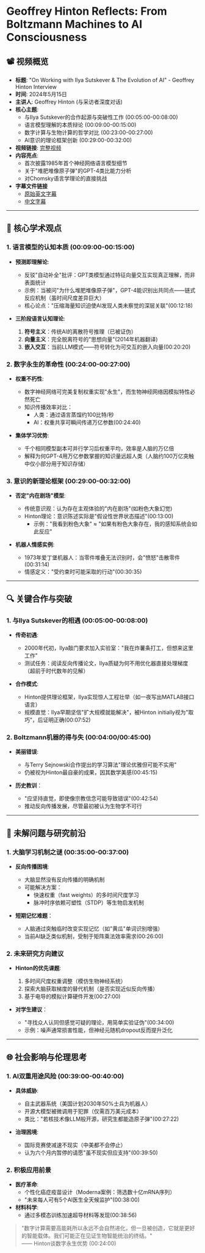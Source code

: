 # Geoffrey Hinton Reflects: From Boltzmann Machines to AI Consciousness

## 📽️ 视频概览
- **标题**: "On Working with Ilya Sutskever & The Evolution of AI" - Geoffrey Hinton Interview
- **时间**: 2024年5月15日
- **主讲人**: Geoffrey Hinton (与采访者深度对话)
- **核心主题**:
  - 与Ilya Sutskever的合作起源与突破性工作 (00:05:00-00:08:00)
  - 语言模型理解的本质辩论 (00:09:00-00:15:00)
  - 数字计算与生物计算的哲学对比 (00:23:00-00:27:00)
  - AI意识的理论框架创新 (00:29:00-00:32:00)
- **视频链接**: [完整视频](https://www.youtube.com/watch?v=n4IQOBka8bc)
- **内容亮点**:
  - 首次披露1985年首个神经网络语言模型细节
  - 关于"堆肥堆像原子弹"的GPT-4类比能力分析
  - 对Chomsky语言学理论的直接挑战
- **字幕文件链接**
  - [原始英文字幕](../srt/20240515Geoffrey_Hinton_On_working_with_Ilya.txt)
  - [中文字幕](../srt/20240515Geoffrey_Hinton_On_working_with_Ilya-中文.txt)
---

## 🎯 核心学术观点

### 1. **语言模型的认知本质 (00:09:00-00:15:00)**
- **预测即理解论**:
  - 反驳"自动补全"批评：GPT类模型通过特征向量交互实现真正理解，而非表面统计
  - 示例：当被问"为什么堆肥堆像原子弹"，GPT-4能识别出共同点——链式反应机制（虽时间尺度差异巨大）
  - 核心论点："压缩海量知识迫使AI发现人类未察觉的深层关联"(00:12:18)

- **三阶段语言认知理论**:
  1. **符号主义**：传统AI的离散符号推理（已被证伪）
  2. **向量主义**：完全脱离符号的"思想向量"(2014年机器翻译)
  3. **嵌入交互**：当前LLM模式——符号转化为可交互的嵌入向量(00:20:20)

### 2. **数字永生的革命性 (00:24:00-00:27:00)**
- **权重不朽性**:
  - 数字神经网络可完美复制权重实现"永生"，而生物神经网络因模拟特性必然死亡
  - 知识传播效率对比：
    - 人类：通过语言蒸馏约100比特/秒
    - AI：权重共享可瞬间传递万亿参数(00:24:40)

- **集体学习优势**:
  - 千个相同模型副本可并行学习后权重平均，效率是人脑的万亿倍
  - 解释为何GPT-4用万亿参数掌握的知识量远超人类（人脑约100万亿突触中仅小部分用于知识存储）

### 3. **意识的新理论框架 (00:29:00-00:32:00)**
- **否定"内在剧场"模型**:
  - 传统意识观：认为存在主观体验的"内在剧场"(如粉色大象幻觉)
  - Hinton理论：意识陈述实际是"假设性世界状态描述"(00:13:00)
    - 示例："我看到粉色大象" ≈ "如果有粉色大象存在，我的感知系统会如此反应"

- **机器人情感实例**:
  - 1973年爱丁堡机器人：当零件堆叠无法识别时，会"愤怒"击散零件(00:31:14)
  - 情感定义："受约束时可能采取的行动"(00:30:35)

---

## 🔍 关键合作与突破

### 1. **与Ilya Sutskever的相遇 (00:05:00-00:08:00)**
- **传奇初遇**:
  - 2000年代初，Ilya敲门要求加入实验室："我在炸薯条打工，但想来这里工作"
  - 测试任务：阅读反向传播论文，Ilya质疑为何不用优化器直接处理梯度（超前于时代数年的见解）

- **合作模式**:
  - Hinton提供理论框架，Ilya实现惊人工程壮举（如一夜写出MATLAB接口语言）
  - 规模直觉：Ilya早期坚信"扩大规模就能解决"，被Hinton initially视为"取巧"，后证明正确(00:07:52)

### 2. **Boltzmann机器的得与失 (00:04:00/00:45:00)**
- **美丽错误**:
  - 与Terry Sejnowski合作提出的学习算法"理论优雅但可能不实用"
  - 仍被视为Hinton最自豪的成果，因其数学美感(00:45:15)

- **历史教训**：
  - "应坚持直觉，即使像宗教信念可能导致错误"(00:42:54)
  - 推动反向传播发展，尽管最初被认为生物学不可行

---

## 🧠 未解问题与研究前沿

### 1. **大脑学习机制之谜 (00:35:00-00:37:00)**
- **反向传播困境**:
  - 大脑显然没有反向传播的明确机制
  - 可能解决方案：
    - 快速权重（fast weights）的多时间尺度学习
    - 脉冲时序依赖可塑性（STDP）等生物启发机制

- **短期记忆难题**：
  - 人脑通过突触临时改变实现记忆（如"黄瓜"单词识别增强）
  - 当前AI缺乏类似机制，受制于矩阵乘法效率需求(00:26:00)

### 2. **未来研究方向建议**
- **Hinton的优先课题**:
  1. 多时间尺度权重调整（模仿生物神经系统）
  2. 探索大脑获取梯度的替代机制（是否实现近似反向传播）
  3. 基于电导的模拟计算硬件开发(00:27:00)

- **对学生建议**：
  - "寻找众人认同但感觉可疑的理论，用简单实验证伪"(00:34:00)
  - 示例：噪声通常损害性能，但神经元随机dropout反而提升泛化

---

## 🌐 社会影响与伦理思考

### 1. **AI双重用途风险 (00:39:00-00:40:00)**
- **具体威胁**:
  - 自主武器系统（美国计划2030年50%士兵为机器人）
  - 开源大模型被微调用于犯罪（仅需百万美元成本）
  - 类比："若核技术像LLM般开源，研究生都能造原子弹"(00:27:22)

- **治理困境**:
  - 国际竞赛使减速不现实（中美都不会停止）
  - 认为六个月内暂停的请愿"虽不现实但应支持"(00:39:50)

### 2. **积极应用前景**
- **医疗革命**:
  - 个性化癌症疫苗设计（Moderna案例：筛选数十亿mRNA序列）
  - "未来每人可有5个AI医生全天候监护"(00:38:00)
- **材料科学**:
  - 通过多模态训练加速超导材料等发现(00:38:56)

> "数字计算需要高能耗所以永远不会自然进化，但一旦被创造，它就是更好的智能载体。我们可能正在见证生物智能统治的终结。"  
> —— Hinton谈数字永生优势 (00:24:00)
